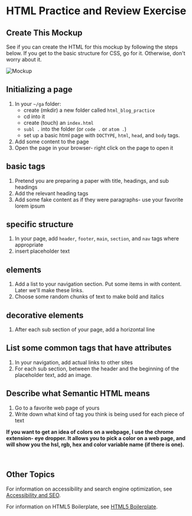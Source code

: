 # HTML Practice and Review Exercise

## Create This Mockup
See if you can create the HTML for this mockup by following the steps below. If you get to the basic structure for CSS, go for it.  Otherwise, don't worry about it. 

![Mockup](https://i.imgur.com/VWjFZnC.png)

## Initializing a page
1. In your `~/ga` folder:
    - create (mkdir) a new folder called `html_blog_practice`
    - cd into it
    - create (touch) an `index.html`
    - `subl .` into the folder (or `code .` or `atom .`)
    - set up a basic html page with `DOCTYPE`, `html`, `head`, and `body` tags.
1. Add some content to the page
1. Open the page in your browser- right click on the page to open it

## basic tags
1. Pretend you are preparing a paper with title, headings, and sub headings
1. Add the relevant heading tags
1. Add some fake content as if they were paragraphs- use your favorite lorem ipsum

## specific structure
1. In your page, add `header`, `footer`, `main`, `section`, and `nav` tags where appropriate
1. insert placeholder text

## elements
1. Add a list to your navigation section.  Put some items in with content. Later we'll make these links.
1. Choose some random chunks of text to make bold and italics

## decorative elements
1. After each sub section of your page, add a horizontal line

## List some common tags that have attributes
1. In your navigation, add actual links to other sites
1. For each sub section, between the header and the beginning of the placeholder text, add an image.

## Describe what Semantic HTML means
1. Go to a favorite web page of yours
1. Write down what kind of tag you think is being used for each piece of text

**If you want to get an idea of colors on a webpage, I use the chrome extension- eye dropper.  It allows you to pick a color on a web page, and will show you the hsl, rgb, hex and color variable name (if there is one).**

<br />

## Other Topics

For information on accessibility and search engine optimization, see [Accessibility and SEO](https://github.com/ATL-WDI-Curriculum/atl-wdi-10/blob/master/instructor_notes/unit_01/html/accessibility-and-seo.md).

For information on HTML5 Boilerplate, see [HTML5 Boilerplate](https://github.com/ATL-WDI-Curriculum/atl-wdi-10/blob/master/instructor_notes/unit_01/html/html5-boilerplate.md).
